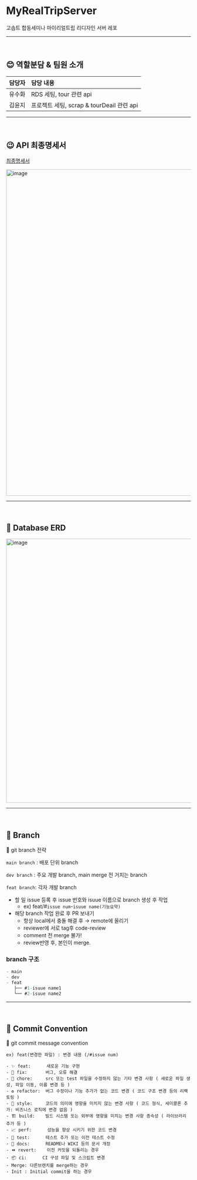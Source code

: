 # MyRealTripServer

고솝트 합동세미나 마이리얼트립 리디자인 서버 레포

<hr>
</br>


## 😊 역할분담 & 팀원 소개

|담당자|담당 내용|
|:---|:---|
|유수화|RDS 세팅,  tour 관련 api|
|김윤지|프로젝트 세팅, scrap & tourDeail 관련 api|


<hr>
</br>


## 😉 API 최종명세서

[최종명세서](https://www.notion.so/go-sopt/1cb7782e4f7b4d5fa256c1ee2ebeb6d8?v=2bf2ae0575d54ca69a8573e2ff69044b)

<img width="891" alt="image" src="https://github.com/Runnect/Runnect-Server/assets/65851554/1b4f6659-72c1-469a-a89c-2f51f299a436">


<hr>
</br>

## 💽 Database ERD




<img width="721" alt="image" src="https://github.com/GOSOPT-CDS-TEAM4/MyRealTripServer/assets/65851554/bcd75e15-8804-474a-97d0-f89956b7e57a">

</aside>
<hr>
</br>

## 🌳 Branch

🌱 git branch 전략

`main branch` : 배포 단위 branch

`dev branch` : 주요 개발 branch, main merge 전 거치는 branch

`feat branch`: 각자 개발 branch

- 할 일 issue 등록 후 issue 번호와 isuue 이름으로 branch 생성 후 작업
  - ex) feat/#`issue num`-`isuue name(기능요약)`
- 해당 branch 작업 완료 후 PR 보내기
  - 항상 local에서 충돌 해결 후 → remote에 올리기
  - reviewer에 서로 tag후 code-review
  - comment 전 merge 불가!
  - review반영 후, 본인이 merge.

### branch 구조

```jsx
- main
- dev
- feat
   ├── #1-isuue name1
   └── #2-isuue name2
```

</aside>
<hr>
</br>

## 🧵 Commit Convention

<aside>
📍  git commit message convention

`ex) feat(변경한 파일) : 변경 내용 (/#issue num)`

```plain
- ✨ feat:      새로운 기능 구현
- 🐛 fix:       버그, 오류 해결
- 🧹 chore:     src 또는 test 파일을 수정하지 않는 기타 변경 사항 ( 새로운 파일 생성, 파일 이동, 이름 변경 등 )
- ♻️ refactor:  버그 수정이나 기능 추가가 없는 코드 변경 ( 코드 구조 변경 등의 리팩토링 )
- 💎 style:     코드의 의미에 영향을 미치지 않는 변경 사항 ( 코드 형식, 세미콜론 추가: 비즈니스 로직에 변경 없음 )
- 🏗️ build:    빌드 시스템 또는 외부에 영향을 미치는 변경 사항 종속성 ( 라이브러리 추가 등 )
- 📈 perf:      성능을 향상 시키기 위한 코드 변경
- 🧪 test:      테스트 추가 또는 이전 테스트 수정
- 📝 docs:      README나 WIKI 등의 문서 개정
- ⏪️ revert:    이전 커밋을 되돌리는 경우
- 📦 ci:      CI 구성 파일 및 스크립트 변경
- Merge: 다른브렌치를 merge하는 경우
- Init : Initial commit을 하는 경우
```
